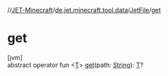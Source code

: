//[JET-Minecraft](../../../index.md)/[de.jet.minecraft.tool.data](../index.md)/[JetFile](index.md)/[get](get.md)

# get

[jvm]\
abstract operator fun &lt;[T](get.md)&gt; [get](get.md)(path: [String](https://kotlinlang.org/api/latest/jvm/stdlib/kotlin/-string/index.html)): [T](get.md)?
